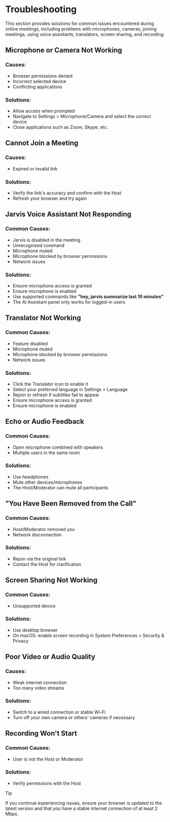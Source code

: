 # Troubleshooting

This section provides solutions for common issues encountered during online meetings, including problems with microphones, cameras, joining meetings, using voice assistants, translators, screen sharing, and recording.

## Microphone or Camera Not Working

### Causes:

- Browser permissions denied
- Incorrect selected device
- Conflicting applications

### Solutions:

- Allow access when prompted
- Navigate to Settings > Microphone/Camera and select the correct device
- Close applications such as Zoom, Skype, etc.

## Cannot Join a Meeting

### Causes:

- Expired or invalid link

### Solutions:

- Verify the link's accuracy and confirm with the Host
- Refresh your browser and try again

## Jarvis Voice Assistant Not Responding

### Common Causes:

- Jarvis is disabled in the meeting
- Unrecognized command
- Microphone muted
- Microphone blocked by browser permissions
- Network issues

### Solutions:

- Ensure microphone access is granted
- Ensure microphone is enabled
- Use supported commands like **"hey, jarvis summarize last 10 minutes"**
- The AI Assistant panel only works for logged-in users

## Translator Not Working

### Common Causes:

- Feature disabled
- Microphone muted
- Microphone blocked by browser permissions
- Network issues

### Solutions:

- Click the Translator icon to enable it
- Select your preferred language in Settings > Language
- Rejoin or refresh if subtitles fail to appear
- Ensure microphone access is granted
- Ensure microphone is enabled

## Echo or Audio Feedback

### Common Causes:

- Open microphone combined with speakers
- Multiple users in the same room

### Solutions:

- Use headphones
- Mute other devices/microphones
- The Host/Moderator can mute all participants

## "You Have Been Removed from the Call"

### Common Causes:

- Host/Moderator removed you
- Network disconnection

### Solutions:

- Rejoin via the original link
- Contact the Host for clarification

## Screen Sharing Not Working

### Common Causes:

- Unsupported device

### Solutions:

- Use desktop browser
- On macOS: enable screen recording in System Preferences > Security & Privacy

## Poor Video or Audio Quality

### Causes:

- Weak internet connection
- Too many video streams

### Solutions:

- Switch to a wired connection or stable Wi-Fi
- Turn off your own camera or others' cameras if necessary

## Recording Won't Start

### Common Causes:

- User is not the Host or Moderator

### Solutions:

- Verify permissions with the Host

> [!TIP]
> If you continue experiencing issues, ensure your browser is updated to the latest version and that you have a stable internet connection of at least 2 Mbps.
